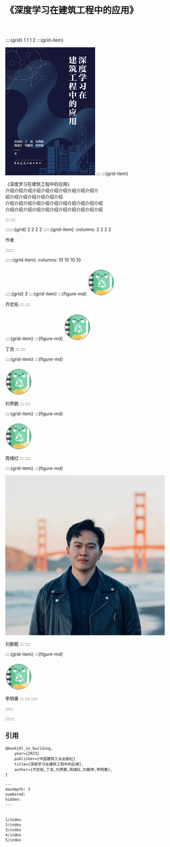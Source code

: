 # 《深度学习在建筑工程中的应用》

<br>
<br>

::::{grid} 1 1 1 2
:::{grid-item}

![深度学习在建筑工程中的应用](./_static/book.png)
:::
:::{grid-item}
<div class="show-right">
<div>
《深度学习在建筑工程中的应用》
</div>

<div>介绍介绍介绍介绍介绍介绍介绍介绍介绍介绍介
</div>

<div>绍介绍介绍介绍介绍介绍介绍</div>

<div>介绍介绍介绍介绍介绍介绍介绍介绍介绍介绍介绍</div>

<div>介绍介绍介绍介绍介绍介绍介绍介绍介绍介绍介绍</div>

</div>

:::
::::



:::::::{grid} 2 2 2 2
::::::{grid-item}
:columns: 2 2 2 2
<div class="auth-div">
作者
</div>

::::::

::::::{grid-item}
:columns: 10 10 10 10

:::::{grid} 3
::::{grid-item}
:::{figure-md}
<img src="./_static/authors/test.png" class="auth-header">

齐宏拓
:::
::::

::::{grid-item}
:::{figure-md}
<img src="./_static/authors/test.png" class="auth-header">

丁尧
:::
::::

::::{grid-item}
:::{figure-md}

<img src="./_static/authors/test.png" class="auth-header">

刘界鹏
:::
::::

::::{grid-item}
:::{figure-md}

<img src="./_static/authors/test.png" class="auth-header">

周绪红
:::
::::

::::{grid-item}
:::{figure-md}

<img src="./_static/authors/PenkunLiu.jpg" class="auth-header">

刘鹏鲲
:::
::::

::::{grid-item}
:::{figure-md}

<img src="./_static/authors/test.png" class="auth-header">

李明春
:::
::::
:::::

::::::

:::::::



<div class="show-mid">
<h2>引用</h2>
</div>

```text
@book{dl_in_building,
    year={2023}
    publisher={中国建筑工业出版社}
    title={深度学习在建筑工程中的应用},
    author={齐宏拓,丁尧,刘界鹏,周绪红,刘鹏坤,李明春},
}
```

```{toctree}
---
maxdepth: 3
numbered:
hidden:
---


1/index
2/index
3/index
4/index
5/index
```
